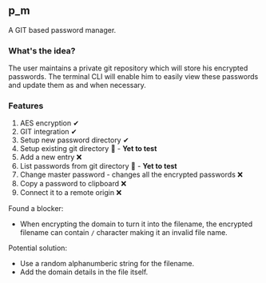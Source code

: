 ## p_m

A GIT based password manager.

### What's the idea?

The user maintains a private git repository which will store his encrypted passwords.
The terminal CLI will enable him to easily view these passwords and update them as and when necessary.

### Features

1. AES encryption ✔
2. GIT integration ✔
3. Setup new password directory ✔
4. Setup existing git directory 🚧 - **Yet to test**
5. Add a new entry ❌
6. List passwords from git directory 🚧 - **Yet to test**
7. Change master password - changes all the encrypted passwords ❌
8. Copy a password to clipboard ❌
9. Connect it to a remote origin ❌

Found a blocker:
- When encrypting the domain to turn it into the filename, the encrypted filename can contain `/` character making it an invalid file name.

Potential solution:
- Use a random alphanumberic string for the filename.
- Add the domain details in the file itself.